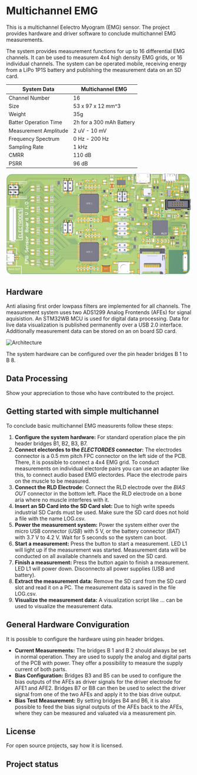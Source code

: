 # Multichannel EMG
This is a multichannel Eelectro Myogram (EMG) sensor. The project provides hardware and driver software to conclude multichannel EMG measurements.

The system provides measurement functions for up to 16 differential EMG channels. It can be used to measurem 4x4 high density EMG grids, or 16 individual channels. The system can be operated mobile, receiving energy from a LiPo 1P1S battery and publishing the measurement data on an SD card.

| System Data | Multichannel EMG |
| ------ | ------ |
| Channel Number | 16 |
| Size | 53 x 97 x 12 mm^3 |
| Weight | 35g |
| Batter Operation Time | 2h for a 300 mAh Battery |
| Measurement Amplitude | 2 uV - 10 mV |
| Frequency Spectrum | 0 Hz - 200 Hz |
| Sampling Rate | 1 kHz |
| CMRR | 110 dB |
| PSRR | 96 dB |

![Multichannel EMG PCB](Figures/PCB.svg "Multichannel EMG PCB")


## Hardware
Anti aliasing first order lowpass filters are implemented for all channels. The measurement system uses two ADS1299 Analog Frontends (AFEs) for signal aquisistion. An STM32WB MCU is used for digital data processing. Data for live data visualization is published permanently over a USB 2.0 interface. Additionally measurement data can be stored on an on board SD card.

![Architecture](Figures/Architecture.svg "Architecture")

The system hardware can be configured over the pin header bridges B 1 to B 8.

## Data Processing
Show your appreciation to those who have contributed to the project. 

## Getting started with simple multichannel
To conclude basic multichannel EMG measurents follow these steps:

1. **Configure the system hardware:** For standard operation place the pin header bridges B1, B2, B3, B7.
2. **Connect electordes to the _ELECTORDES_ connector:** The electrodes connector is a 0.5 mm pitch FPC connector on the left side of the PCB. There, it is possible to connect a 4x4 EMG grid. To conduct measurements on individual electorde pairs you can use an adapter like this, to connect audio based EMG electordes. Place the electrode pairs on the muscle to be measured.
3. **Connect the RLD Electrode:** Connect the RLD electrode over the _BIAS OUT_ connector in the bottom left. Place the RLD electrode on a bone aria where no muscle interferes with it.
4. **Insert an SD Card into the SD Card slot:** Due to high write speeds industrial SD Cards must be used. Make sure the SD card does not hold a file with the name LOG.csv.
5. **Power the measurement system:** Power the system either over the micro USB connector (_USB_) with 5 V, or the battery connector (_BAT_) with 3.7 V to 4.2 V. Wait for 5 seconds so the system can boot.
6. **Start a measurement:** Press the button to start a measurement. LED L1 will light up if the measurement was started. Measurement data will be conducted on all available channels and saved on the SD card.
7. **Finish a measurement:** Press the button again to finish a measurement. LED L1 will power down. Disconnecto all power supplies (USB and battery).
8. **Extract the measurement data:** Remove the SD card from the SD card slot and read it on a PC. The measurement data is saved in the file LOG.csv.
9. **Visualize the measurement data:** A visualization script like ... can be used to visualize the measurement data.

## General Hardware Conviguration
It is possible to configure the hardware using pin header bridges. 

- **Current Measurements:** The bridges B 1 and B 2 should always be set in normal operation. They are used to
supply the analog and digital parts of the PCB with power. They offer a possibility to measure the supply current of both parts. 
- **Bias Configuration:** Bridges B3 and B5 can be used to configure the bias outputs of the AFEs as driver signals for the driver electrode for AFE1 and AFE2. Bridges B7 or B8 can then be used to select the driver signal from one of the two AFEs and apply it to the bias drive output. 
- **Bias Test Measurement:** By setting bridges B4 and B6, it is also possible to feed the bias signal outputs of the AFEs back to the AFEs, where they can be measured and valuated via a measurement pin.

## License
For open source projects, say how it is licensed.

## Project status

